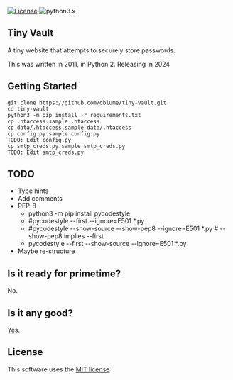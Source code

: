 [![License](https://img.shields.io/badge/license-MIT_license-blue.svg)](https://raw.githubusercontent.com/dblume/tiny-vault/main/LICENSE)
![python3.x](https://img.shields.io/badge/python-3.x-green.svg)

## Tiny Vault

A tiny website that attempts to securely store passwords.

This was written in 2011, in Python 2. Releasing in 2024

## Getting Started

    git clone https://github.com/dblume/tiny-vault.git
    cd tiny-vault
    python3 -m pip install -r requirements.txt
    cp .htaccess.sample .htaccess
    cp data/.htaccess.sample data/.htaccess
    cp config.py.sample config.py
    TODO: Edit config.py
    cp smtp_creds.py.sample smtp_creds.py
    TODO: Edit smtp_creds.py


## TODO

- Type hints
- Add comments
- PEP-8
  -  python3 -m pip install pycodestyle
  -  \#pycodestyle --first --ignore=E501 \*.py
  -  \#pycodestyle --show-source --show-pep8 --ignore=E501 \*.py  \# --show-pep8 implies --first
  -  pycodestyle --first --show-source --ignore=E501 \*.py
- Maybe re-structure

## Is it ready for primetime?

No.


## Is it any good?

[Yes](https://news.ycombinator.com/item?id=3067434).


## License

This software uses the [MIT license](https://raw.githubusercontent.com/dblume/tiny-vault/main/LICENSE)
